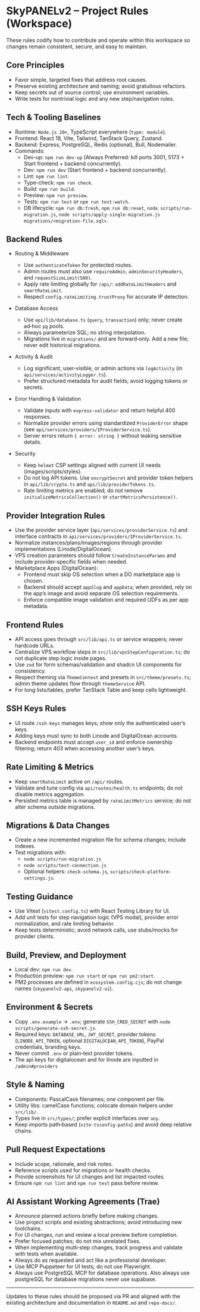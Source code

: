 # SkyPANELv2 – Project Rules (Workspace)

These rules codify how to contribute and operate within this workspace so changes remain consistent, secure, and easy to maintain.

## Core Principles

- Favor simple, targeted fixes that address root causes.
- Preserve existing architecture and naming; avoid gratuitous refactors.
- Keep secrets out of source control; use environment variables.
- Write tests for nontrivial logic and any new step/navigation rules.

## Tech & Tooling Baselines

- Runtime: `Node.js 20+`, TypeScript everywhere (`type: module`).
- Frontend: React 18, Vite, Tailwind, TanStack Query, Zustand.
- Backend: Express, PostgreSQL, Redis (optional), Bull, Nodemailer.
- Commands:
  - Dev-up: `npm run dev-up` (Always Preferred: kill ports 3001, 5173 + Start frontend + backend concurrently).
  - Dev: `npm run dev` (Start frontend + backend concurrently).
  - Lint: `npm run lint`.
  - Type-check: `npm run check`.
  - Build: `npm run build`.
  - Preview: `npm run preview`.
  - Tests: `npm run test` or `npm run test:watch`.
  - DB lifecycle: `npm run db:fresh`, `npm run db:reset`, `node scripts/run-migration.js`, `node scripts/apply-single-migration.js migrations/<migration-file.sql>`.

## Backend Rules

- Routing & Middleware
  - Use `authenticateToken` for protected routes.
  - Admin routes must also use `requireAdmin`, `adminSecurityHeaders`, and `requestSizeLimit(500)`.
  - Apply rate limiting globally for `/api/`: `addRateLimitHeaders` and `smartRateLimit`.
  - Respect `config.rateLimiting.trustProxy` for accurate IP detection.

- Database Access
  - Use `api/lib/database.ts` (`query`, `transaction`) only; never create ad‑hoc `pg` pools.
  - Always parameterize SQL; no string interpolation.
  - Migrations live in `migrations/` and are forward‑only. Add a new file; never edit historical migrations.

- Activity & Audit
  - Log significant, user‑visible, or admin actions via `logActivity` (in `api/services/activityLogger.ts`).
  - Prefer structured metadata for audit fields; avoid logging tokens or secrets.

- Error Handling & Validation
  - Validate inputs with `express-validator` and return helpful 400 responses.
  - Normalize provider errors using standardized `ProviderError` shape (see `api/services/providers/IProviderService.ts`).
  - Server errors return `{ error: string }` without leaking sensitive details.

- Security
  - Keep `helmet` CSP settings aligned with current UI needs (images/scripts/styles).
  - Do not log API tokens. Use `encryptSecret` and provider token helpers in `api/lib/crypto.ts` and `api/lib/providerTokens.ts`.
  - Rate limiting metrics are enabled; do not remove `initializeMetricsCollection()` or `startMetricsPersistence()`.

## Provider Integration Rules

- Use the provider service layer (`api/services/providerService.ts`) and interface contracts in `api/services/providers/IProviderService.ts`.
- Normalize instances/plans/images/regions through provider implementations (Linode/DigitalOcean).
- VPS creation parameters should follow `CreateInstanceParams` and include provider‑specific fields when needed.
- Marketplace Apps (DigitalOcean):
  - Frontend must skip OS selection when a DO marketplace app is chosen.
  - Backend should accept `appSlug` and `appData`; when provided, rely on the app’s image and avoid separate OS selection requirements.
  - Enforce compatible image validation and required UDFs as per app metadata.

## Frontend Rules

- API access goes through `src/lib/api.ts` or service wrappers; never hardcode URLs.
- Centralize VPS workflow steps in `src/lib/vpsStepConfiguration.ts`; do not duplicate step logic inside pages.
- Use `zod` for form schemas/validation and shadcn UI components for consistency.
- Respect theming via `ThemeContext` and presets in `src/theme/presets.ts`; admin theme updates flow through `themeService` API.
- For long lists/tables, prefer TanStack Table and keep cells lightweight.

## SSH Keys Rules

- UI route `/ssh-keys` manages keys; show only the authenticated user’s keys.
- Adding keys must sync to both Linode and DigitalOcean accounts.
- Backend endpoints must accept `user_id` and enforce ownership filtering; return 403 when accessing another user’s keys.

## Rate Limiting & Metrics

- Keep `smartRateLimit` active on `/api/` routes.
- Validate and tune config via `api/routes/health.ts` endpoints; do not disable metrics aggregation.
- Persisted metrics table is managed by `rateLimitMetrics` service; do not alter schema outside migrations.

## Migrations & Data Changes

- Create a new incremented migration file for schema changes; include indexes.
- Test migrations with:
  - `node scripts/run-migration.js`
  - `node scripts/test-connection.js`
  - Optional helpers: `check-schema.js`, `scripts/check-platform-settings.js`.

## Testing Guidance

- Use Vitest (`vitest.config.ts`) with React Testing Library for UI.
- Add unit tests for step navigation logic (VPS modal), provider error normalization, and rate limiting behavior.
- Keep tests deterministic; avoid network calls, use stubs/mocks for provider clients.

## Build, Preview, and Deployment

- Local dev: `npm run dev`.
- Production preview: `npm run start` or `npm run pm2:start`.
- PM2 processes are defined in `ecosystem.config.cjs`; do not change names (`skypanelv2-api`, `skypanelv2-ui`).

## Environment & Secrets

- Copy `.env.example` → `.env`; generate `SSH_CRED_SECRET` with `node scripts/generate-ssh-secret.js`.
- Required keys: `DATABASE_URL`, `JWT_SECRET`, provider tokens (`LINODE_API_TOKEN`, optional `DIGITALOCEAN_API_TOKEN`), PayPal credentials, branding keys.
- Never commit `.env` or plain‑text provider tokens.
- The api keys for digitalocean and for linode are inputted in `/admin#providers`

## Style & Naming

- Components: PascalCase filenames; one component per file.
- Utility libs: camelCase functions; colocate domain helpers under `src/lib/`.
- Types live in `src/types/`; prefer explicit interfaces over `any`.
- Keep imports path‑based (`vite-tsconfig-paths`) and avoid deep relative chains.

## Pull Request Expectations

- Include scope, rationale, and risk notes.
- Reference scripts used for migrations or health checks.
- Provide screenshots for UI changes and list impacted routes.
- Ensure `npm run lint` and `npm run test` pass before review.

## AI Assistant Working Agreements (Trae)

- Announce planned actions briefly before making changes.
- Use project scripts and existing abstractions; avoid introducing new toolchains.
- For UI changes, run and review a local preview before completion.
- Prefer focused patches; do not mix unrelated fixes.
- When implementing multi‑step changes, track progress and validate with tests when available.
- Always do as requested and act like a professional developer.
- Use MCP Puppeteer for UI tests; do not use Playwright.
- Always use PostgreSQL MCP for database operations. Also always use postgreSQL for database migrations never use supabase.

---

Updates to these rules should be proposed via PR and aligned with the existing architecture and documentation in `README.md` and `repo-docs/`.

